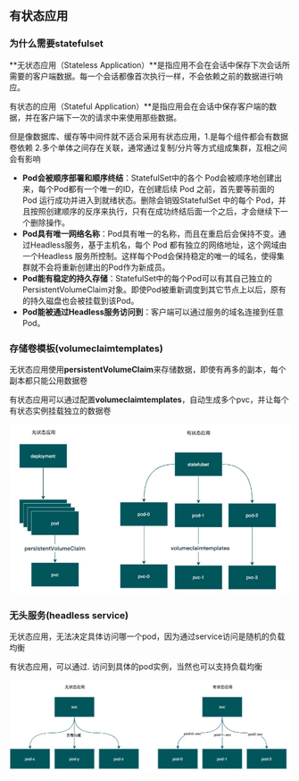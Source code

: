 ## 有状态应用

### 为什么需要statefulset

**无状态应用（Stateless Application）**是指应用不会在会话中保存下次会话所需要的客户端数据。每一个会话都像首次执行一样，不会依赖之前的数据进行响应。

有状态的应用（Stateful Application）**是指应用会在会话中保存客户端的数据，并在客户端下一次的请求中来使用那些数据。

但是像数据库、缓存等中间件就不适合采用有状态应用，1.是每个组件都会有数据卷依赖 2.多个单体之间存在关联，通常通过复制/分片等方式组成集群，互相之间会有影响



- **Pod会被顺序部署和顺序终结**：StatefulSet中的各个 Pod会被顺序地创建出来，每个Pod都有一个唯一的ID，在创建后续 Pod 之前，首先要等前面的 Pod 运行成功并进入到就绪状态。删除会销毁StatefulSet 中的每个 Pod，并且按照创建顺序的反序来执行，只有在成功终结后面一个之后，才会继续下一个删除操作。
- **Pod具有唯一网络名称**：Pod具有唯一的名称，而且在重启后会保持不变。通过Headless服务，基于主机名，每个 Pod 都有独立的网络地址，这个网域由一个Headless 服务所控制。这样每个Pod会保持稳定的唯一的域名，使得集群就不会将重新创建出的Pod作为新成员。
- **Pod能有稳定的持久存储**：StatefulSet中的每个Pod可以有其自己独立的PersistentVolumeClaim对象。即使Pod被重新调度到其它节点上以后，原有的持久磁盘也会被挂载到该Pod。
- **Pod能被通过Headless服务访问到**：客户端可以通过服务的域名连接到任意Pod。



### 存储卷模板(volumeclaimtemplates)

无状态应用使用**persistentVolumeClaim**来存储数据，即使有再多的副本，每个副本都只能公用数据卷

有状态应用可以通过配置**volumeclaimtemplates**，自动生成多个pvc，并让每个有状态实例挂载独立的数据卷

![image-20210624201131824](.assets/image-20210624201131824.png)

### 无头服务(headless service)

无状态应用，无法决定具体访问哪一个pod，因为通过service访问是随机的负载均衡

有状态应用，可以通过<podname>.<svcname> 访问到具体的pod实例，当然也可以支持负载均衡

![image-20210624201459050](.assets/image-20210624201459050.png)







